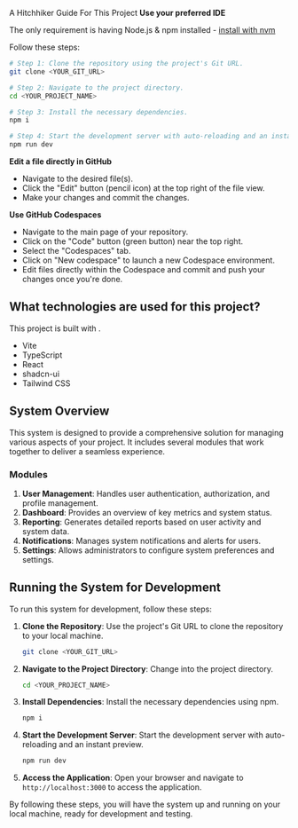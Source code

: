 A Hitchhiker Guide For This Project
**Use your preferred IDE**


The only requirement is having Node.js & npm installed - [install with nvm](https://github.com/nvm-sh/nvm#installing-and-updating)

Follow these steps:

```sh
# Step 1: Clone the repository using the project's Git URL.
git clone <YOUR_GIT_URL>

# Step 2: Navigate to the project directory.
cd <YOUR_PROJECT_NAME>

# Step 3: Install the necessary dependencies.
npm i

# Step 4: Start the development server with auto-reloading and an instant preview.
npm run dev
```

**Edit a file directly in GitHub**

- Navigate to the desired file(s).
- Click the "Edit" button (pencil icon) at the top right of the file view.
- Make your changes and commit the changes.

**Use GitHub Codespaces**

- Navigate to the main page of your repository.
- Click on the "Code" button (green button) near the top right.
- Select the "Codespaces" tab.
- Click on "New codespace" to launch a new Codespace environment.
- Edit files directly within the Codespace and commit and push your changes once you're done.

## What technologies are used for this project?

This project is built with .

- Vite
- TypeScript
- React
- shadcn-ui
- Tailwind CSS

## System Overview

This system is designed to provide a comprehensive solution for managing various aspects of your project. It includes several modules that work together to deliver a seamless experience.

### Modules

1. **User Management**: Handles user authentication, authorization, and profile management.
2. **Dashboard**: Provides an overview of key metrics and system status.
3. **Reporting**: Generates detailed reports based on user activity and system data.
4. **Notifications**: Manages system notifications and alerts for users.
5. **Settings**: Allows administrators to configure system preferences and settings.

## Running the System for Development

To run this system for development, follow these steps:

1. **Clone the Repository**: Use the project's Git URL to clone the repository to your local machine.
    ```sh
    git clone <YOUR_GIT_URL>
    ```

2. **Navigate to the Project Directory**: Change into the project directory.
    ```sh
    cd <YOUR_PROJECT_NAME>
    ```

3. **Install Dependencies**: Install the necessary dependencies using npm.
    ```sh
    npm i
    ```

4. **Start the Development Server**: Start the development server with auto-reloading and an instant preview.
    ```sh
    npm run dev
    ```

5. **Access the Application**: Open your browser and navigate to `http://localhost:3000` to access the application.

By following these steps, you will have the system up and running on your local machine, ready for development and testing.